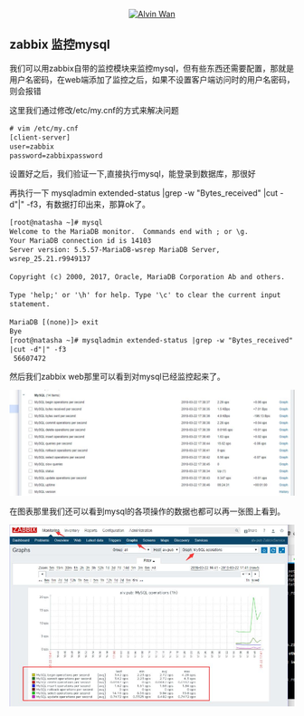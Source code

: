 <p align='center'> <a href='https://github.com/alvinwancn' target="_blank"> <img src='https://github.com/AlvinWanCN/life-record/raw/master/images/etlucency.png' alt='Alvin Wan' width=200></a></p>


## zabbix 监控mysql

我们可以用zabbix自带的监控模块来监控mysql，但有些东西还需要配置，那就是用户名密码，在web端添加了监控之后，如果不设置客户端访问时的用户名密码，则会报错

这里我们通过修改/etc/my.cnf的方式来解决问题

```
# vim /etc/my.cnf
[client-server]
user=zabbix
password=zabbixpassword
```

设置好之后，我们验证一下,直接执行mysql，能登录到数据库，那很好

再执行一下 mysqladmin extended-status |grep -w "Bytes_received" |cut -d"|" -f3，有数据打印出来，那算ok了。



```
[root@natasha ~]# mysql
Welcome to the MariaDB monitor.  Commands end with ; or \g.
Your MariaDB connection id is 14103
Server version: 5.5.57-MariaDB-wsrep MariaDB Server, wsrep_25.21.r9949137

Copyright (c) 2000, 2017, Oracle, MariaDB Corporation Ab and others.

Type 'help;' or '\h' for help. Type '\c' to clear the current input statement.

MariaDB [(none)]> exit
Bye
[root@natasha ~]# mysqladmin extended-status |grep -w "Bytes_received" |cut -d"|" -f3
 56607472
 ```

然后我们zabbix web那里可以看到对mysql已经监控起来了。

<img src=../images/65.jpg>

在图表那里我们还可以看到mysql的各项操作的数据也都可以再一张图上看到。

<img src=../images/66.jpg>
